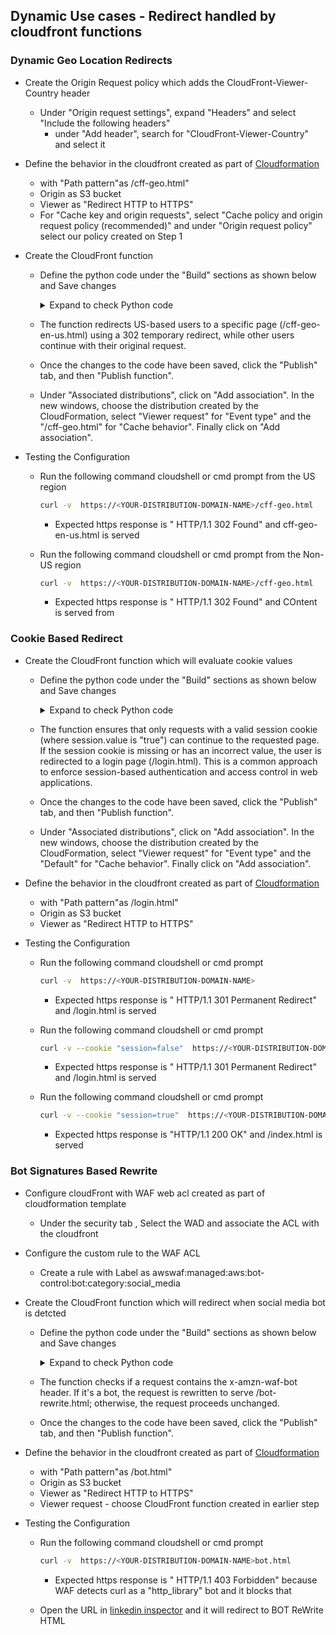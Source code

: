 ## Dynamic Use cases - Redirect handled by cloudfront functions

### Dynamic Geo Location Redirects

- Create the Origin Request policy which adds the CloudFront-Viewer-Country header
    - Under "Origin request settings", expand "Headers" and select "Include the following headers"
        - under "Add header", search for "CloudFront-Viewer-Country" and select it


- Define the behavior in the cloudfront created as part of [Cloudformation](/Edge%20Functions/01-Sol-Deployment/01-Cloudfront.yaml) 
    - with "Path pattern"as /cff-geo.html"
    - Origin as S3 bucket
    - Viewer as "Redirect HTTP to HTTPS"
    - For "Cache key and origin requests", select "Cache policy and origin request policy (recommended)" and under "Origin request policy" select our policy created on Step 1


- Create the CloudFront function
    - Define the python code  under the "Build" sections as shown below and Save changes
        <details>
        <summary>Expand to check Python code</summary>

         ```py
        function handler(event) {
            //extracting location information from request and creating the redirected response
            var request = event.request;
            var headers = request.headers;
            var host = request.headers.host.value;
            var country = 'US' // Choose a country code
            var newurl = `/cff-geo-en-us.html` // Change the redirect URL to your choice

            if (headers['cloudfront-viewer-country']) {
                var countryCode = headers['cloudfront-viewer-country'].value;
                if (countryCode === country) {
                    var response = {
                        statusCode: 302,
                        statusDescription: 'Found',
                        headers:
                            { "location": { "value": newurl } }
                        }

                    return response;
                }
            }
            return request;
        }
            ```
        </details>
    
    - The function redirects US-based users to a specific page (/cff-geo-en-us.html) using a 302 temporary redirect, while other users continue with their original request.
    - Once the changes to the code have been saved, click the "Publish" tab, and then "Publish function". 
    - Under "Associated distributions", click on "Add association". In the new windows, choose the distribution created by the CloudFormation, select "Viewer request" for "Event type" and the "/cff-geo.html" for "Cache behavior". Finally click on "Add association".


- Testing the Configuration

    - Run the following command cloudshell or cmd prompt from the US region
        ```bash
        curl -v  https://<YOUR-DISTRIBUTION-DOMAIN-NAME>/cff-geo.html
        ```
        - Expected https response is " HTTP/1.1 302 Found" and cff-geo-en-us.html is served

    - Run the following command cloudshell or cmd prompt from the Non-US region
        ```bash
        curl -v  https://<YOUR-DISTRIBUTION-DOMAIN-NAME>/cff-geo.html
        ```
        - Expected https response is " HTTP/1.1 302 Found" and COntent is served from


### Cookie Based Redirect
- Create the CloudFront function which will evaluate cookie values
    - Define the python code  under the "Build" sections as shown below and Save changes
        <details>
        <summary>Expand to check Python code</summary>

         ```py
            function handler(event)  { 
                console.log('code is starting')
                var request = event.request;
                var cookie_exists = request.cookies
                //evaluates if a request has a cookie, if it does not immediately redirects the viewer to the login page
                if (cookie_exists.session == null) {
                    console.log("start if block")
                    var response = {
                        statusCode: 301,
                        statusDescription: 'Permanent Redirect',
                        headers:
                            { "location": { "value": "/login.html" } }
                        }
                    return response;
                //in case the first condition is false, it means we have a cookie, we need to know now if the cookie we need is set to the value we need.
                } else if (cookie_exists.session.value != "true") {
                    console.log("start else if block")
                    var response = {
                        statusCode: 301,
                        statusDescription: 'Permanent Redirect',
                        headers:
                            { "location": { "value": "/login.html" } }
                        }
                    return response;
                // if none of the above conditions are met it means the cookie is set, then we just allow the request to proceed as is
                } else {
                return request;
                }
            }
            ```
        </details>
    
    - The function ensures that only requests with a valid session cookie (where session.value is "true") can continue to the requested page. If the session cookie is missing or has an incorrect value, the user is redirected to a login page (/login.html). This is a common approach to enforce session-based authentication and access control in web applications.
    - Once the changes to the code have been saved, click the "Publish" tab, and then "Publish function". 
    - Under "Associated distributions", click on "Add association". In the new windows, choose the distribution created by the CloudFormation, select "Viewer request" for "Event type" and the "Default" for "Cache behavior". Finally click on "Add association".


- Define the behavior in the cloudfront created as part of [Cloudformation](/Edge%20Functions/01-Sol-Deployment/01-Cloudfront.yaml) 
    - with "Path pattern"as /login.html"
    - Origin as S3 bucket
    - Viewer as "Redirect HTTP to HTTPS"

- Testing the Configuration

    - Run the following command cloudshell or cmd prompt
        ```bash
        curl -v  https://<YOUR-DISTRIBUTION-DOMAIN-NAME>
        ```
        - Expected https response is " HTTP/1.1 301 Permanent Redirect" and /login.html is served

    - Run the following command cloudshell or cmd prompt 
        ```bash
        curl -v --cookie "session=false"  https://<YOUR-DISTRIBUTION-DOMAIN-NAME>
        ```
        - Expected https response is " HTTP/1.1 301 Permanent Redirect" and /login.html is served
    
    - Run the following command cloudshell or cmd prompt 
        ```bash
        curl -v --cookie "session=true"  https://<YOUR-DISTRIBUTION-DOMAIN-NAME>
        ```
        - Expected https response is "HTTP/1.1 200 OK" and /index.html is served

### Bot Signatures Based Rewrite
- Configure cloudFront with WAF web acl created as part of cloudformation template
    - Under the security tab , Select the WAD and associate the ACL with the cloudfront

- Configure the custom rule to the WAF ACL
    - Create a rule with Label as awswaf:managed:aws:bot-control:bot:category:social_media


- Create the CloudFront function which will redirect when social media bot is detcted
    - Define the python code  under the "Build" sections as shown below and Save changes
        <details>
        <summary>Expand to check Python code</summary>

         ```py
        function handler(event) {
            //extract bot header from Request
            var request = event.request
            var botRequest = request.headers['x-amzn-waf-bot'] ? request.headers['x-amzn-waf-bot'].value : undefined;
            //in case there is no bot header, then just move forward with the request, this would essentially mean which is a valid user
            if (botRequest == undefined) {
                console.log(request)
                return request
            //in case there is a safe bot identified by WAF, let's reply with a different resource
            } else if (botRequest == "true"){
                request.uri = "/bot-rewrite.html"
            }
            return request
        }
        ```
        </details>
    
    - The function checks if a request contains the x-amzn-waf-bot header. If it's a bot, the request is rewritten to serve /bot-rewrite.html; otherwise, the request proceeds unchanged.
    - Once the changes to the code have been saved, click the "Publish" tab, and then "Publish function". 

- Define the behavior in the cloudfront created as part of [Cloudformation](/Edge%20Functions/01-Sol-Deployment/01-Cloudfront.yaml) 
    - with "Path pattern"as /bot.html"
    - Origin as S3 bucket
    - Viewer as "Redirect HTTP to HTTPS"
    - Viewer request - choose CloudFront function created in earlier step 

- Testing the Configuration

    - Run the following command cloudshell or cmd prompt
        ```bash
        curl -v  https://<YOUR-DISTRIBUTION-DOMAIN-NAME>bot.html
        ```
        - Expected https response is "  HTTP/1.1 403 Forbidden" because WAF detects curl as a "http_library" bot and it blocks that

    - Open the URL  in [linkedin inspector](https://www.linkedin.com/post-inspector/) and it will redirect to BOT ReWrite HTML